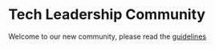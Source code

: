 # Tech Leadership Community 

Welcome to our new community, please read the [guidelines](https://github.com/apiadventures/tl-community/blob/main/community-intro.md)
